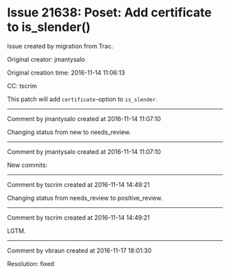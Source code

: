 # Issue 21638: Poset: Add certificate to is_slender()

Issue created by migration from Trac.

Original creator: jmantysalo

Original creation time: 2016-11-14 11:06:13

CC:  tscrim

This patch will add `certificate`-option to `is_slender`.


---

Comment by jmantysalo created at 2016-11-14 11:07:10

Changing status from new to needs_review.


---

Comment by jmantysalo created at 2016-11-14 11:07:10

New commits:


---

Comment by tscrim created at 2016-11-14 14:49:21

Changing status from needs_review to positive_review.


---

Comment by tscrim created at 2016-11-14 14:49:21

LGTM.


---

Comment by vbraun created at 2016-11-17 18:01:30

Resolution: fixed

